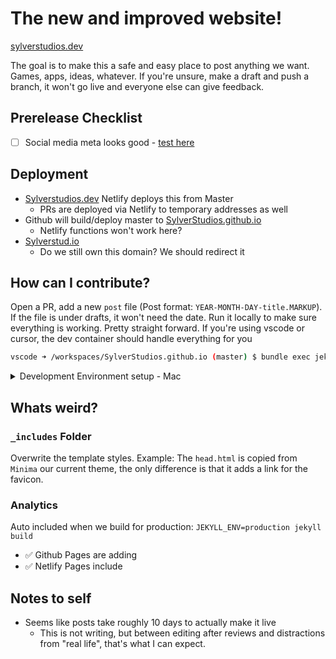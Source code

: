 # The new and improved website!

[sylverstudios.dev](https://sylverstudios.dev)

The goal is to make this a safe and easy place to post anything we want. Games, apps, ideas, whatever. If you're unsure, make a draft and push a branch, it won't go live and everyone else can give feedback.

## Prerelease Checklist

- [ ] Social media meta looks good - [test here](https://tweethunter.io/tweetpik/twitter-card-validator)

## Deployment

- [Sylverstudios.dev](https://sylverstudios.dev) Netlify deploys this from Master
  - PRs are deployed via Netlify to temporary addresses as well
- Github will build/deploy master to [SylverStudios.github.io](https://SylverStudios.github.io)
  - Netlify functions won't work here?
- [Sylverstud.io](https://sylverstud.io)
  - Do we still own this domain? We should redirect it

## How can I contribute?

Open a PR, add a new `post` file (Post format: `YEAR-MONTH-DAY-title.MARKUP`). If the file is under drafts, it won't need the date. Run it locally to make sure everything is working. Pretty straight forward. If you're using vscode or cursor, the dev container should handle everything for you

```bash
vscode ➜ /workspaces/SylverStudios.github.io (master) $ bundle exec jekyll serve --drafts
```

<details><summary>Development Environment setup - Mac</summary>
<p>

Are you me? Have you not properly setup ruby on your old mcBook? Some of these steps will relate to that issue, ignore if not applicable.

### Ruby Setup

We need `ruby` installed, at the correct version, to run `jekyll`.
In order to easily chose our ruby version, we will first install the tool [`rbenv`](https://github.com/rbenv/rbenv#installation).
(Important Note! You must complete all of the rbenv installation steps, including updating your bash_profile).

After install `rbenv`, we will use it to set up the version of ruby required by jekyll, namely ruby 2.6.0:

```bash
rbenv install 2.6.0
# Should see output regarding Downloading and Installing ruby 2.6.0
rbenv local 2.6.0
# Sets the ruby version to 2.6.0
ruby --version
# Should see output verifying that the ruby version is indeed 2.6.0
```

### Jekyll Setup

Next we will set up Jekyll's dependencies in this project specifically.

```bash
cd to/the/project # top-level
# install jekyll & bundler
gem install jekyll bundler
# install dependencies tracked by bundler
bundle install
```

Voila! At this point the environment should support everything we need to develop.
You can verify this by running the main development command:

```bash
# Run in dev mode, displays drafts
bundle exec jekyll serve --drafts
```

</p>
</details>

## Whats weird?

### `_includes` Folder

Overwrite the template styles.
Example: The `head.html` is copied from `Minima` our current theme, the only difference is that it adds a link for the favicon.

### Analytics

Auto included when we build for production: `JEKYLL_ENV=production jekyll build`

- ✅ Github Pages are adding
- ✅ Netlify Pages include


## Notes to self
* Seems like posts take roughly 10 days to actually make it live
  * This is not writing, but between editing after reviews and distractions from "real life", that's what I can expect.
  